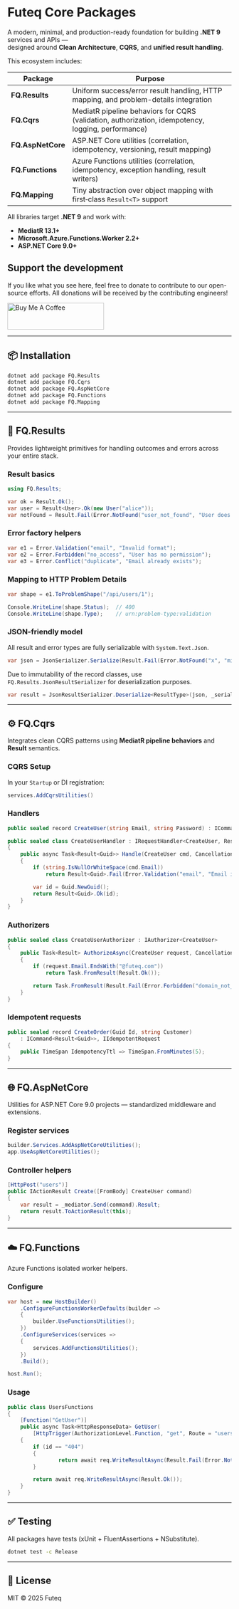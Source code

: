 # Futeq Core Packages

A modern, minimal, and production-ready foundation for building **.NET 9** services and APIs —  
designed around **Clean Architecture**, **CQRS**, and **unified result handling**.

This ecosystem includes:

| Package | Purpose |
|----------|----------|
| **FQ.Results** | Uniform success/error result handling, HTTP mapping, and problem-details integration |
| **FQ.Cqrs** | MediatR pipeline behaviors for CQRS (validation, authorization, idempotency, logging, performance) |
| **FQ.AspNetCore** | ASP.NET Core utilities (correlation, idempotency, versioning, result mapping) |
| **FQ.Functions** | Azure Functions utilities (correlation, idempotency, exception handling, result writers) |
| **FQ.Mapping** | Tiny abstraction over object mapping with first‑class `Result<T>` support |


All libraries target **.NET 9** and work with:
- **MediatR 13.1+**
- **Microsoft.Azure.Functions.Worker 2.2+**
- **ASP.NET Core 9.0+**


## Support the development
If you like what you see here, feel free to donate to contribute to our open-source efforts. All donations will be received by the contributing engineers!

<a href="https://www.buymeacoffee.com/futeq" target="_blank"><img src="https://cdn.buymeacoffee.com/buttons/v2/default-green.png" alt="Buy Me A Coffee" style="height: 60px !important;width: 217px !important;" ></a>

---

## 📦 Installation

```bash
dotnet add package FQ.Results
dotnet add package FQ.Cqrs
dotnet add package FQ.AspNetCore
dotnet add package FQ.Functions
dotnet add package FQ.Mapping
```

---

## 🧩 FQ.Results

Provides lightweight primitives for handling outcomes and errors across your entire stack.

### Result basics

```csharp
using FQ.Results;

var ok = Result.Ok();
var user = Result<User>.Ok(new User("alice"));
var notFound = Result.Fail(Error.NotFound("user_not_found", "User does not exist"));
```

### Error factory helpers

```csharp
var e1 = Error.Validation("email", "Invalid format");
var e2 = Error.Forbidden("no_access", "User has no permission");
var e3 = Error.Conflict("duplicate", "Email already exists");
```

### Mapping to HTTP Problem Details

```csharp
var shape = e1.ToProblemShape("/api/users/1");

Console.WriteLine(shape.Status);  // 400
Console.WriteLine(shape.Type);    // urn:problem-type:validation
```

### JSON-friendly model

All result and error types are fully serializable with `System.Text.Json`.

```csharp
var json = JsonSerializer.Serialize(Result.Fail(Error.NotFound("x", "missing")));
```

Due to immutability of the record classes, use `FQ.Results.JsonResultSerializer` for deserialization purposes.

```csharp
var result = JsonResultSerializer.Deserialize<ResultType>(json, _serializerOptions);
```

---

## ⚙️ FQ.Cqrs

Integrates clean CQRS patterns using **MediatR pipeline behaviors** and **Result** semantics.

### CQRS Setup

In your `Startup` or DI registration:

```csharp
services.AddCqrsUtilities()
```

### Handlers

```csharp
public sealed record CreateUser(string Email, string Password) : ICommand<Result<Guid>>;

public sealed class CreateUserHandler : IRequestHandler<CreateUser, Result<Guid>>
{
    public async Task<Result<Guid>> Handle(CreateUser cmd, CancellationToken ct)
    {
        if (string.IsNullOrWhiteSpace(cmd.Email))
            return Result<Guid>.Fail(Error.Validation("email", "Email is required"));

        var id = Guid.NewGuid();
        return Result<Guid>.Ok(id);
    }
}
```

### Authorizers

```csharp
public sealed class CreateUserAuthorizer : IAuthorizer<CreateUser>
{
    public Task<Result> AuthorizeAsync(CreateUser request, CancellationToken ct)
    {
        if (request.Email.EndsWith("@futeq.com"))
            return Task.FromResult(Result.Ok());

        return Task.FromResult(Result.Fail(Error.Forbidden("domain_not_allowed")));
    }
}
```

### Idempotent requests

```csharp
public sealed record CreateOrder(Guid Id, string Customer)
    : ICommand<Result<Guid>>, IIdempotentRequest
{
    public TimeSpan IdempotencyTtl => TimeSpan.FromMinutes(5);
}
```

---

## 🌐 FQ.AspNetCore

Utilities for ASP.NET Core 9.0 projects — standardized middleware and extensions.

### Register services

```csharp
builder.Services.AddAspNetCoreUtilities();
app.UseAspNetCoreUtilities();
```

### Controller helpers

```csharp
[HttpPost("users")]
public IActionResult Create([FromBody] CreateUser command)
{
    var result = _mediator.Send(command).Result;
    return result.ToActionResult(this);
}
```

---

## ☁️ FQ.Functions

Azure Functions isolated worker helpers.

### Configure

```csharp
var host = new HostBuilder()
    .ConfigureFunctionsWorkerDefaults(builder =>
    {
        builder.UseFunctionsUtilities();
    })
    .ConfigureServices(services =>
    {
        services.AddFunctionsUtilities();
    })
    .Build();

host.Run();
```

### Usage

```csharp
public class UsersFunctions
{
    [Function("GetUser")]
    public async Task<HttpResponseData> GetUser(
        [HttpTrigger(AuthorizationLevel.Function, "get", Route = "users/{id}")] HttpRequestData req, string id)
    {
        if (id == "404")
        {
                return await req.WriteResultAsync(Result.Fail(Error.NotFound("user", "Not found")));
        }

        return await req.WriteResultAsync(Result.Ok());
    }
}
```

---

## ✅ Testing

All packages have tests (xUnit + FluentAssertions + NSubstitute).

```bash
dotnet test -c Release
```

---

## 🧩 License

MIT © 2025 Futeq

